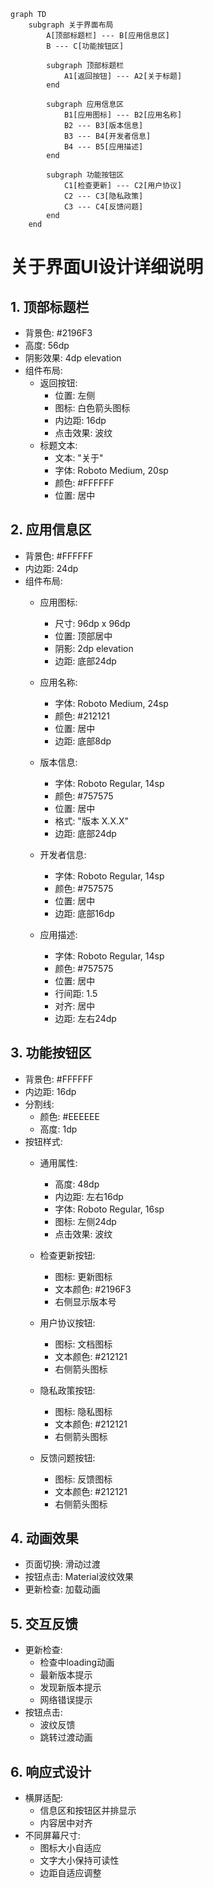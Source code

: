 ```mermaid
graph TD
    subgraph 关于界面布局
        A[顶部标题栏] --- B[应用信息区]
        B --- C[功能按钮区]
        
        subgraph 顶部标题栏
            A1[返回按钮] --- A2[关于标题]
        end
        
        subgraph 应用信息区
            B1[应用图标] --- B2[应用名称]
            B2 --- B3[版本信息]
            B3 --- B4[开发者信息]
            B4 --- B5[应用描述]
        end
        
        subgraph 功能按钮区
            C1[检查更新] --- C2[用户协议]
            C2 --- C3[隐私政策]
            C3 --- C4[反馈问题]
        end
    end
```

# 关于界面UI设计详细说明

## 1. 顶部标题栏
- 背景色: #2196F3
- 高度: 56dp
- 阴影效果: 4dp elevation
- 组件布局:
  - 返回按钮:
    - 位置: 左侧
    - 图标: 白色箭头图标
    - 内边距: 16dp
    - 点击效果: 波纹
  - 标题文本:
    - 文本: "关于"
    - 字体: Roboto Medium, 20sp
    - 颜色: #FFFFFF
    - 位置: 居中

## 2. 应用信息区
- 背景色: #FFFFFF
- 内边距: 24dp
- 组件布局:
  - 应用图标:
    - 尺寸: 96dp x 96dp
    - 位置: 顶部居中
    - 阴影: 2dp elevation
    - 边距: 底部24dp
    
  - 应用名称:
    - 字体: Roboto Medium, 24sp
    - 颜色: #212121
    - 位置: 居中
    - 边距: 底部8dp
    
  - 版本信息:
    - 字体: Roboto Regular, 14sp
    - 颜色: #757575
    - 位置: 居中
    - 格式: "版本 X.X.X"
    - 边距: 底部24dp
    
  - 开发者信息:
    - 字体: Roboto Regular, 14sp
    - 颜色: #757575
    - 位置: 居中
    - 边距: 底部16dp
    
  - 应用描述:
    - 字体: Roboto Regular, 14sp
    - 颜色: #757575
    - 位置: 居中
    - 行间距: 1.5
    - 对齐: 居中
    - 边距: 左右24dp

## 3. 功能按钮区
- 背景色: #FFFFFF
- 内边距: 16dp
- 分割线:
  - 颜色: #EEEEEE
  - 高度: 1dp
- 按钮样式:
  - 通用属性:
    - 高度: 48dp
    - 内边距: 左右16dp
    - 字体: Roboto Regular, 16sp
    - 图标: 左侧24dp
    - 点击效果: 波纹
    
  - 检查更新按钮:
    - 图标: 更新图标
    - 文本颜色: #2196F3
    - 右侧显示版本号
    
  - 用户协议按钮:
    - 图标: 文档图标
    - 文本颜色: #212121
    - 右侧箭头图标
    
  - 隐私政策按钮:
    - 图标: 隐私图标
    - 文本颜色: #212121
    - 右侧箭头图标
    
  - 反馈问题按钮:
    - 图标: 反馈图标
    - 文本颜色: #212121
    - 右侧箭头图标

## 4. 动画效果
- 页面切换: 滑动过渡
- 按钮点击: Material波纹效果
- 更新检查: 加载动画

## 5. 交互反馈
- 更新检查:
  - 检查中loading动画
  - 最新版本提示
  - 发现新版本提示
  - 网络错误提示
- 按钮点击:
  - 波纹反馈
  - 跳转过渡动画

## 6. 响应式设计
- 横屏适配:
  - 信息区和按钮区并排显示
  - 内容居中对齐
- 不同屏幕尺寸:
  - 图标大小自适应
  - 文字大小保持可读性
  - 边距自适应调整 